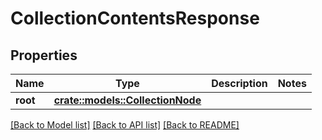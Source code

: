 # CollectionContentsResponse

## Properties

Name | Type | Description | Notes
------------ | ------------- | ------------- | -------------
**root** | [**crate::models::CollectionNode**](CollectionNode.md) |  | 

[[Back to Model list]](../README.md#documentation-for-models) [[Back to API list]](../README.md#documentation-for-api-endpoints) [[Back to README]](../README.md)


